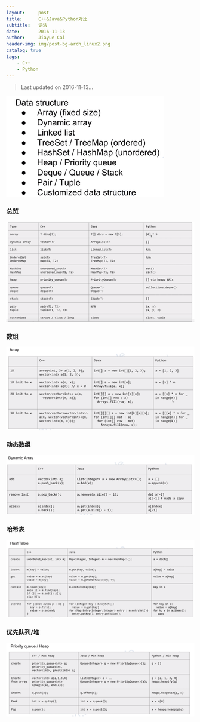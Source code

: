 ```yaml
---
layout:     post
title:      C++&Java&Python对比
subtitle:   语法
date:       2016-11-13
author:     Jiayue Cai
header-img: img/post-bg-arch_linux2.png
catalog: true
tags:
    - C++
    - Python
---
```


> Last updated on 2016-11-13...

![](/img/post/20161113/1.png)

### 总览

![](/img/post/20161113/2.png)

### 数组

![](/img/post/20161113/3.png)

### 动态数组

![](/img/post/20161113/4.png)

### 哈希表
 
![](/img/post/20161113/5.png)

### 优先队列/堆

![](/img/post/20161113/6.png)





